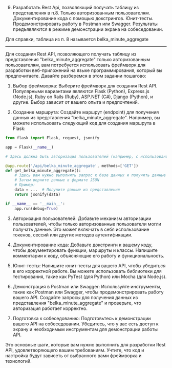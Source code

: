 
9) Разработать Rest Api, позволяющий получать таблицу из представления в п.8. Только
авторизованным пользователям. Документирование кода с помощью докстрингов.
Юнит-тесты. Продемонстрировать работу в Postman или Swagger.
Результаты предъявляются в режиме демонстрации экрана на собеседовании.

Для справки, таблица из п. 8 называется belka_minute_aggregate

----

Для создания Rest API, позволяющего получать таблицу из представления "belka_minute_aggregate" только авторизованным пользователям, вам потребуется использовать фреймворк для разработки веб-приложений на языке программирования, который вы предпочитаете. Давайте разберемся в этом задании пошагово:

1. Выбор фреймворка: Выберите фреймворк для создания Rest API. Популярными вариантами являются Flask (Python), Express.js (Node.js), Ruby on Rails (Ruby), ASP.NET (C#), Django (Python), и другие. Выбор зависит от вашего опыта и предпочтений.

2. Создание маршрута: Создайте маршрут (endpoint) для получения данных из представления "belka_minute_aggregate". Например, вы можете использовать следующий код для создания маршрута в Flask:

```python
from flask import Flask, request, jsonify

app = Flask(__name__)

# Здесь должна быть авторизация пользователей (например, с использованием токенов)

@app.route('/api/belka_minute_aggregate', methods=['GET'])
def get_belka_minute_aggregate():
    # Здесь вам нужно выполнить запрос к базе данных и получить данные из представления
    # Затем верните данные в формате JSON
    # Пример:
    data = ...  # Получите данные из представления
    return jsonify(data)

if __name__ == '__main__':
    app.run(debug=True)
```

3. Авторизация пользователей: Добавьте механизм авторизации пользователей, чтобы только авторизованные пользователи могли получать данные. Это может включать в себя использование токенов, сессий или других методов аутентификации.

4. Документирование кода: Добавьте докстринги к вашему коду, чтобы документировать функции, маршруты и классы. Напишите комментарии к коду, объясняющие его работу и функциональность.

5. Юнит-тесты: Напишите юнит-тесты для вашего API, чтобы убедиться в его корректной работе. Вы можете использовать библиотеки для тестирования, такие как PyTest (для Python) или Mocha (для Node.js).

6. Демонстрация в Postman или Swagger: Используйте инструменты, такие как Postman или Swagger, чтобы продемонстрировать работу вашего API. Создайте запросы для получения данных из представления "belka_minute_aggregate" и проверьте, что авторизация работает корректно.

7. Подготовка к собеседованию: Подготовьтесь к демонстрации вашего API на собеседовании. Убедитесь, что у вас есть доступ к экрану и необходимым инструментам для демонстрации работы API.

Это основные шаги, которые вам нужно выполнить для разработки Rest API, удовлетворяющего вашим требованиям. Учтите, что код и настройка будут зависеть от выбранного вами фреймворка и технологий.